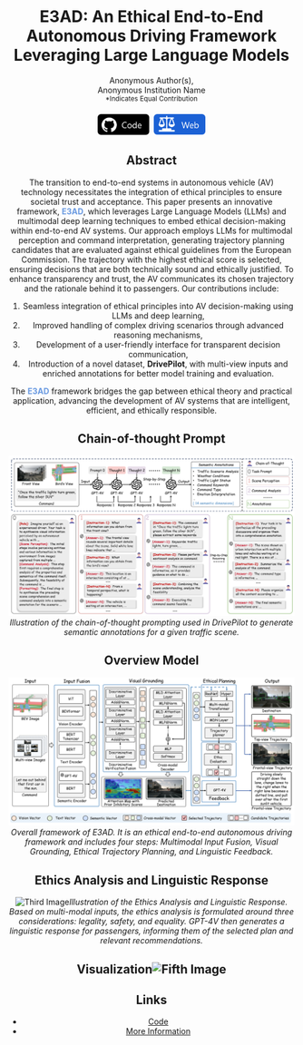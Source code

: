 <div align="center">
  <h1>E3AD: An Ethical End-to-End Autonomous Driving Framework Leveraging Large Language Models</h1>
  <p>Anonymous Author(s),<br>Anonymous Institution Name<br><sup>*Indicates Equal Contribution</sup></p>

<div align="center">
  <a href="https://anonymous.4open.science/r/E3AD-6711/" style="text-decoration:none;">
    <img src="static/images/pic1.png" width="18%" alt="Code" />
  </a>
  <img src="https://user-images.githubusercontent.com/25839884/218346358-56cc8e2f-a2b8-487f-9088-32480cceabcf.png" width="15%" alt="" />
  <a href="https://a1198482817a.github.io/AAAtest/" style="text-decoration:none;">
    <img src="static/images/pic2.png"width="18%" alt="Website" />
  </a>
</div>

## Abstract

The transition to end-to-end systems in autonomous vehicle (AV) technology necessitates the integration of ethical principles to ensure societal trust and acceptance. This paper presents an innovative framework, <strong style="color: rgb(106, 154, 225);">E3AD</strong>, which leverages Large Language Models (LLMs) and multimodal deep learning techniques to embed ethical decision-making within end-to-end AV systems. Our approach employs LLMs for multimodal perception and command interpretation, generating trajectory planning candidates that are evaluated against ethical guidelines from the European Commission. The trajectory with the highest ethical score is selected, ensuring decisions that are both technically sound and ethically justified. To enhance transparency and trust, the AV communicates its chosen trajectory and the rationale behind it to passengers. Our contributions include:

1. Seamless integration of ethical principles into AV decision-making using LLMs and deep learning,
2. Improved handling of complex driving scenarios through advanced reasoning mechanisms,
3. Development of a user-friendly interface for transparent decision communication,
4. Introduction of a novel dataset, **DrivePilot**, with multi-view inputs and enriched annotations for better model training and evaluation.

The **<strong style="color: rgb(106, 154, 225);">E3AD</strong>** framework bridges the gap between ethical theory and practical application, advancing the development of AV systems that are intelligent, efficient, and ethically responsible.

## Chain-of-thought Prompt

![Chain of Thought](/static/images/cot.png)
*Illustration of the chain-of-thought prompting used in DrivePilot to generate semantic annotations for a given traffic scene.*



## Overview Model

![Model](/static/images/Model.png)  *Overall framework of E3AD. It is an ethical end-to-end autonomous driving framework and includes four steps: Multimodal Input Fusion, Visual Grounding, Ethical Trajectory Planning, and Linguistic Feedback.*



## Ethics Analysis and Linguistic Response

![Third Image](/static/images/oumengxin.png)*Illustration of the Ethics Analysis and Linguistic Response. Based on multi-modal inputs, the ethics analysis is formulated around three considerations: legality, safety, and equality. GPT-4V then generates a linguistic response for passengers, informing them of the selected plan and relevant recommendations.*



## Visualization![Fifth Image](/static/images/visualization_2.png)



## Links

- [Code](https://anonymous.4open.science/r/E3AD-6711)
- [More Information](https://a1198482817a.github.io/AAAtest/)


